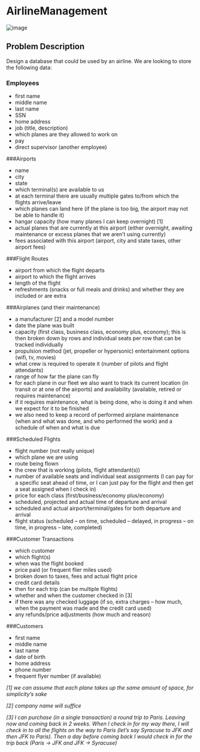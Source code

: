 # AirlineManagement
![image](https://github.com/ycl11761/AirlineManagement/blob/master/airline.png)</br>
## Problem Description
Design a database that could be used by an airline. We are looking to store the following data:

### Employees
- first name
- middle name
- last name
- SSN
- home address
- job (title, description)
 - which planes are they allowed to work on
- pay
- direct supervisor (another employee)

###Airports
- name
- city
- state
- which terminal(s) are available to us
 - at each terminal there are usually multiple gates to/from which the flights
arrive/leave
- which planes can land here (if the plane is too big, the airport may not be able to handle it)
- hangar capacity (how many planes I can keep overnight) [1]
- actual planes that are currently at this airport (either overnight, awaiting maintenance or
excess planes that we aren’t using currently) 
- fees associated with this airport (airport, city and state taxes, other airport fees)

###Flight Routes
- airport from which the flight departs
- airport to which the flight arrives
- length of the flight
- refreshments (snacks or full meals and drinks) and whether they are included or are extra

###Airplanes (and their maintenance)
- a manufacturer [2] and a model number
- date the plane was built
- capacity (first class, business class, economy plus, economy); this is then broken down by
rows and individual seats per row that can be tracked individually
- propulsion method (jet, propeller or hypersonic)
entertainment options (wifi, tv, movies)
- what crew is required to operate it (number of pilots and flight attendants)
- range of how far the plane can fly
- for each plane in our fleet we also want to track its current location (in transit or at one of
the airports) and availability (available, retired or requires maintenance)
 - if it requires maintenance, what is being done, who is doing it and when we expect for it
to be finished
 - we also need to keep a record of performed airplane maintenance (when and what was
done, and who performed the work) and a schedule of when and what is due

###Scheduled Flights
- flight number (not really unique)
- which plane we are using
- route being flown
- the crew that is working (pilots, flight attendant(s))
- number of available seats and individual seat assignments (I can pay for a specific seat
ahead of time, or I can just pay for the flight and then get a seat assigned when I check in)
- price for each class (first/business/economy plus/economy)
- scheduled, projected and actual time of departure and arrival
- scheduled and actual airport/terminal/gates for both departure and arrival
- flight status (scheduled – on time, scheduled – delayed, in progress – on time, in progress –
late, completed)

###Customer Transactions
- which customer
- which flight(s)
- when was the flight booked
- price paid (or frequent flier miles used)
 - broken down to taxes, fees and actual flight price
- credit card details
- then for each trip (can be multiple flights)
 - whether and when the customer checked in [3]
 - if there was any checked luggage (if so, extra charges – how much, when the payment
was made and the credit card used)
- any refunds/price adjustments (how much and reason)

###Customers
- first name
- middle name
- last name
- date of birth
- home address
- phone number
- frequent flyer number (if available)


*[1] we can assume that each plane takes up the same amount of space, for simplicity’s sake*

*[2] company name will suffice*

*[3] I can purchase (in a single transaction) a round trip to Paris. Leaving now and coming back in 2 weeks. When I
check in for my way there, I will check in to all the flights on the way to Paris (let’s say Syracuse to JFK and then JFK
to Paris). Then a day before coming back I would check in for the trip back (Paris -> JFK and JFK -> Syracuse)*
